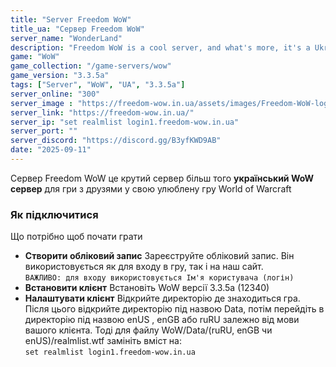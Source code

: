 ```yaml
---
title: "Server Freedom WoW"
title_ua: "Сервер Freedom WoW"
server_name: "WonderLand"
description: "Freedom WoW is a cool server, and what's more, it's a Ukrainian WoW server for playing your favorite game, World of Warcraft, with friends."
game: "WoW"
game_collection: "/game-servers/wow"
game_version: "3.3.5a"
tags: ["Server", "WoW", "UA", "3.3.5a"]
server_online: "300"
server_image : "https://freedom-wow.in.ua/assets/images/Freedom-WoW-logo-web-154.png"
server_link: "https://freedom-wow.in.ua/"
server_ip: "set realmlist login1.freedom-wow.in.ua"
server_port: ""
server_discord: "https://discord.gg/B3yfKWD9AB"
date: "2025-09-11"
---
```


Сервер Freedom WoW це крутий сервер більш того **український WoW сервер** для гри з друзями у свою улюблену гру World of Warcraft

### Як підключитися
Що потрібно щоб почати грати
- **Створити обліковий запис**
Зареєструйте обліковий запис. Він використовується як для входу в гру, так і на наш сайт.  
`ВАЖЛИВО: для входу використовується Ім'я користувача (логін)`
- **Встановити клієнт**
Встановіть WoW версії 3.3.5a (12340)
- **Налаштувати клієнт**
Відкрийте директорію де знаходиться гра. Після цього відкрийте директорію під назвою Data, потім перейдіть в директорію під назвою enUS , enGB або ruRU залежно від мови вашого клієнта. Тоді для файлу WoW/Data/(ruRU, enGB чи enUS)/realmlist.wtf замініть вміст на:  
`set realmlist login1.freedom-wow.in.ua`